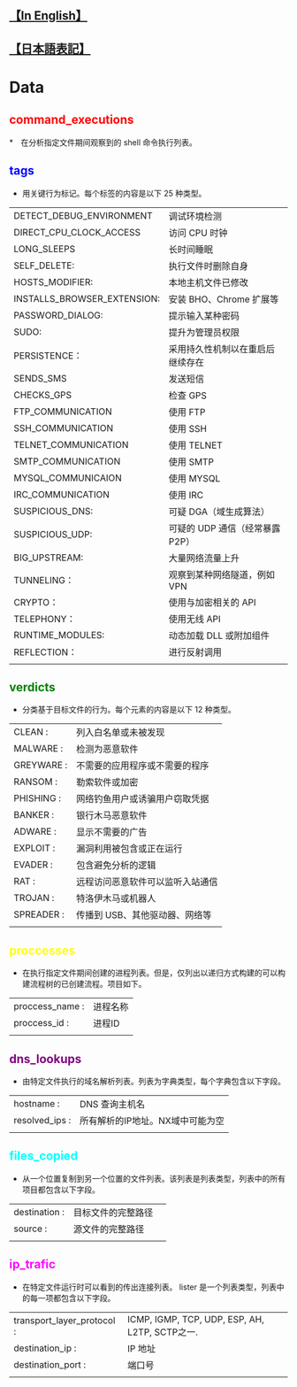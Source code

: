 ## [【In English】](https://github.com/6ambar1ku/white_workers/blob/main/doc/README_DAT.md)
## [【日本語表記】](https://github.com/6ambar1ku/white_workers/blob/main/doc/README_DAT_JP.md)
# Data
##  <font color="red">command_executions</font>
*　在分析指定文件期间观察到的 shell 命令执行列表。

##  <font color="blue">tags</font>
* 用关键行为标记。每个标签的内容是以下 25 种类型。

|              |                                                       |
| ------------ | ----------------------------------------------------- |
| DETECT_DEBUG_ENVIRONMENT | 调试环境检测 |
| DIRECT_CPU_CLOCK_ACCESS | 访问 CPU 时钟 |
| LONG_SLEEPS | 长时间睡眠 |
| SELF_DELETE: | 执行文件时删除自身 |
| HOSTS_MODIFIER: | 本地主机文件已修改 |
| INSTALLS_BROWSER_EXTENSION: | 安装 BHO、Chrome 扩展等 |
| PASSWORD_DIALOG: | 提示输入某种密码 |
| SUDO: | 提升为管理员权限 |
| PERSISTENCE：| 采用持久性机制以在重启后继续存在 |
| SENDS_SMS | 发送短信 |
| CHECKS_GPS | 检查 GPS |
| FTP_COMMUNICATION | 使用 FTP |
| SSH_COMMUNICATION | 使用 SSH |
| TELNET_COMMUNICATION | 使用 TELNET |
| SMTP_COMMUNICATION | 使用 SMTP |
| MYSQL_COMMUNICAION | 使用 MYSQL |
| IRC_COMMUNICATION | 使用 IRC |
| SUSPICIOUS_DNS: | 可疑 DGA（域生成算法）|
| SUSPICIOUS_UDP: | 可疑的 UDP 通信（经常暴露 P2P） |
| BIG_UPSTREAM: | 大量网络流量上升 |
| TUNNELING：| 观察到某种网络隧道，例如 VPN |
| CRYPTO：| 使用与加密相关的 API |
| TELEPHONY： | 使用无线 API |
| RUNTIME_MODULES: | 动态加载 DLL 或附加组件 |
| REFLECTION： | 进行反射调用 |
| | |


##  <font color="green">verdicts</font>
* 分类基于目标文件的行为。每个元素的内容是以下 12 种类型。

|              |                                                       | 
| ------------ | ----------------------------------------------------- | 
| CLEAN : | 列入白名单或未被发现 |
| MALWARE : | 检测为恶意软件 |
| GREYWARE : | 不需要的应用程序或不需要的程序 |
| RANSOM : | 勒索软件或加密 |
| PHISHING : | 网络钓鱼用户或诱骗用户窃取凭据 |
| BANKER : | 银行木马恶意软件 |
| ADWARE : | 显示不需要的广告 |
| EXPLOIT : | 漏洞利用被包含或正在运行 |
| EVADER : | 包含避免分析的逻辑 |
| RAT : | 远程访问恶意软件可以监听入站通信 |
| TROJAN : | 特洛伊木马或机器人 |
| SPREADER : | 传播到 USB、其他驱动器、网络等 |
|              |                                                       | 

##  <font color="yellow">proccesses</font>
* 在执行指定文件期间创建的进程列表。但是，仅列出以递归方式构建的可以构建流程树的已创建流程。项目如下。

|              |                                                       | 
| ------------ | ----------------------------------------------------- | 
| proccess_name :   | 进程名称                             | 
| proccess_id : | 进程ID | 
|              |                                                       | 

##  <font color="purple">dns_lookups</font>
*  由特定文件执行的域名解析列表。列表为字典类型，每个字典包含以下字段。

|              |                                                       | 
| ------------ | ----------------------------------------------------- | 
| hostname :   | DNS 查询主机名                               | 
| resolved_ips : | 所有解析的IP地址。NX域中可能为空 | 
|              |                                                       | 

##  <font color="cyan">files_copied</font>
* 从一个位置复制到另一个位置的文件列表。该列表是列表类型，列表中的所有项目都包含以下字段。

|              |                                                       | 
| ------------ | ----------------------------------------------------- | 
| destination : | 目标文件的完整路径　| 
| source : |  源文件的完整路径 | 
|              |                                                       | 

##  <font color="magenta">ip_trafic</font>
* 在特定文件运行时可以看到的传出连接列表。 lister 是一个列表类型，列表中的每一项都包含以下字段。

|              |                                                       | 
| ------------ | ----------------------------------------------------- | 
| transport_layer_protocol : | ICMP, IGMP, TCP, UDP, ESP, AH, L2TP, SCTP之一. | 
| destination_ip : |  IP 地址   | 
| destination_port : | 端口号 | 
|              |                                                       | 
